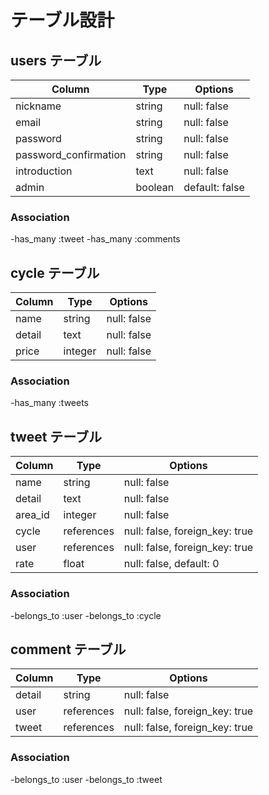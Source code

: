 # テーブル設計

## users テーブル

| Column                | Type    | Options        |
| --------------------- | ------- | -------------- |
| nickname              | string  | null: false    |
| email                 | string  | null: false    |
| password              | string  | null: false    |
| password_confirmation | string  | null: false    |
| introduction          | text    | null: false    |
| admin                 | boolean | default: false |

### Association
-has_many :tweet
-has_many :comments

## cycle テーブル

| Column | Type    | Options     |
| ------ | ------  | ----------- |
| name   | string  | null: false |
| detail | text    | null: false |
| price  | integer | null: false |

### Association
-has_many :tweets

## tweet テーブル

| Column  | Type       | Options                        |
| ------- | ---------- | ------------------------------ |
| name    | string     | null: false                    |
| detail  | text       | null: false                    |
| area_id | integer    | null: false                    |
| cycle   | references | null: false, foreign_key: true |
| user    | references | null: false, foreign_key: true |
| rate    | float      | null: false, default: 0        |

### Association
-belongs_to :user
-belongs_to :cycle

## comment テーブル

| Column | Type       | Options                        |
| ------ | -------    | ------------------------------ |
| detail | string     | null: false                    |
| user   | references | null: false, foreign_key: true |
| tweet  | references | null: false, foreign_key: true |


### Association
-belongs_to :user
-belongs_to :tweet